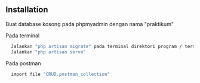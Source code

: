 
## Installation

Buat database kosong pada phpmyadmin dengan nama "praktikum"

Pada terminal 
```bash
  Jalankan "php artisan migrate" pada terminal direktori program / terminal VSCODE
  Jalankan "php artisan serve"
```

Pada postman

```bash
  import file "CRUD.postman_collection"
```